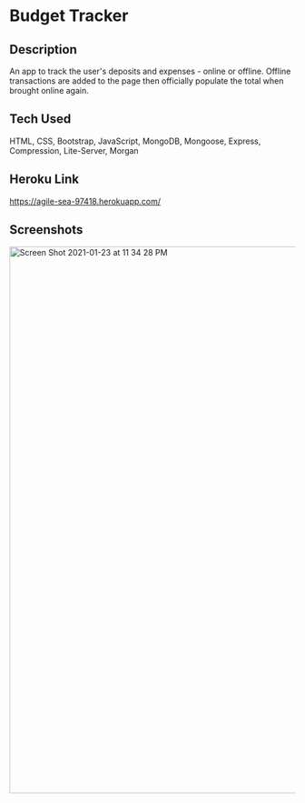 # Budget Tracker

## Description

An app to track the user's deposits and expenses - online or offline. Offline transactions are added to the page then officially populate the total when brought online again.

## Tech Used

HTML, CSS, Bootstrap, JavaScript, MongoDB, Mongoose, Express, Compression, Lite-Server, Morgan

## Heroku Link

https://agile-sea-97418.herokuapp.com/

## Screenshots

<img width="962" alt="Screen Shot 2021-01-23 at 11 34 28 PM" src="https://user-images.githubusercontent.com/70185995/105621360-ab1a2780-5dd4-11eb-82a5-53f4dad288a9.png">

